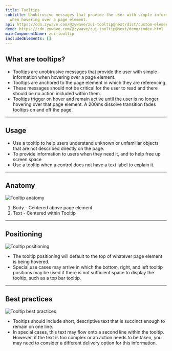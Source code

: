 ```yaml
---
title: Tooltips
subtitle: Unobtrusive messages that provide the user with simple information
  when hovering over a page element.
api: https://cdn.zywave.com/@zywave/zui-tooltip@next/dist/custom-elements.json
demo: https://cdn.zywave.com/@zywave/zui-tooltip@next/demo/index.html
mainComponentName: zui-tooltip
includedElements: []
---
```

## What are tooltips?

* Tooltips are unobtrusive messages that provide the user with simple information when hovering over a page element.
* Tooltips are anchored to the page element in which they are referencing.
* These messages should not be critical for the user to read and there should be no action included within them.
* Tooltips trigger on hover and remain active until the user is no longer hovering over that page element. A 200ms dissolve transition fades tooltips on and off the page.

- - -

## Usage

* Use a tooltip to help users understand unknown or unfamiliar objects that are not described directly on the page.
* To provide information to users when they need it, and to help free up screen space
* Use a tooltip when a control does not have a text label to explain it.

- - -

## Anatomy

![Tooltip anatomy](/images/components/tooltips/tooltips-anatomy.svg)

1. Body - Centered above page element
2. Text - Centered within Tooltip

- - -

## Positioning

![Tooltip positioning](/images/components/tooltips/tooltips-positioning.svg)

* The tooltip positioning will default to the top of whatever page element is being hovered.
* Special use cases may arrive in which the bottom, right, and left tooltip positions may be used if there is not sufficient space to display the tooltip, such as a top bar tooltip.

- - -

## Best practices

![Tooltip best practices](/images/components/tooltips/tooltips-bestpractice.svg)

* Tooltips should include short, descriptive text that is succinct enough to remain on one line.
* In special cases, this text may flow onto a second line within the tooltip. However, if the text is too complex or an action needs to be taken, you may need to consider a different delivery option for this information.